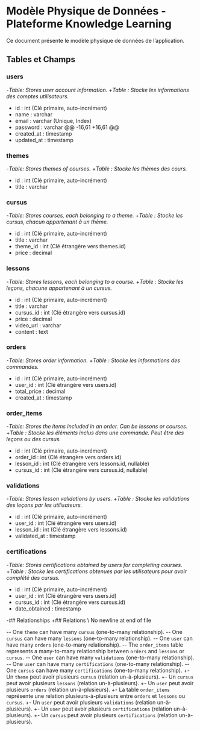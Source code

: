 # Modèle Physique de Données - Plateforme Knowledge Learning

Ce document présente le modèle physique de données de l’application.

## Tables et Champs
 
 ### users
-*Table: Stores user account information.*
+*Table : Stocke les informations des comptes utilisateurs.*
 - id : int (Clé primaire, auto-incrément)
 - name : varchar
 - email : varchar (Unique, Index)
 - password : varchar
@@ -16,61 +16,61 @@
 - created_at : timestamp
 - updated_at : timestamp
 
 ### themes
-*Table: Stores themes of courses.*
+*Table : Stocke les thèmes des cours.*
 - id : int (Clé primaire, auto-incrément)
 - title : varchar
 
 ### cursus
-*Table: Stores courses, each belonging to a theme.*
+*Table : Stocke les cursus, chacun appartenant à un thème.*
 - id : int (Clé primaire, auto-incrément)
 - title : varchar
 - theme_id : int (Clé étrangère vers themes.id)
 - price : decimal
 
 ### lessons
-*Table: Stores lessons, each belonging to a course.*
+*Table : Stocke les leçons, chacune appartenant à un cursus.*
 - id : int (Clé primaire, auto-incrément)
 - title : varchar
 - cursus_id : int (Clé étrangère vers cursus.id)
 - price : decimal
 - video_url : varchar
 - content : text
 
 ### orders
-*Table: Stores order information.*
+*Table : Stocke les informations des commandes.*
 - id : int (Clé primaire, auto-incrément)
 - user_id : int (Clé étrangère vers users.id)
 - total_price : decimal
 - created_at : timestamp
 
 ### order_items
-*Table: Stores the items included in an order. Can be lessons or courses.*
+*Table : Stocke les éléments inclus dans une commande. Peut être des leçons ou des cursus.*
 - id : int (Clé primaire, auto-incrément)
 - order_id : int (Clé étrangère vers orders.id)
 - lesson_id : int (Clé étrangère vers lessons.id, nullable)
 - cursus_id : int (Clé étrangère vers cursus.id, nullable)
 
 ### validations
-*Table: Stores lesson validations by users.*
+*Table : Stocke les validations des leçons par les utilisateurs.*
 - id : int (Clé primaire, auto-incrément)
 - user_id : int (Clé étrangère vers users.id)
 - lesson_id : int (Clé étrangère vers lessons.id)
 - validated_at : timestamp
 
 ### certifications
-*Table: Stores certifications obtained by users for completing courses.*
+*Table : Stocke les certifications obtenues par les utilisateurs pour avoir complété des cursus.*
 - id : int (Clé primaire, auto-incrément)
 - user_id : int (Clé étrangère vers users.id)
 - cursus_id : int (Clé étrangère vers cursus.id)
 - date_obtained : timestamp
 
-## Relationships
+## Relations
\ No newline at end of file
 
-- One `theme` can have many `cursus` (one-to-many relationship).
-- One `cursus` can have many `lessons` (one-to-many relationship).
-- One `user` can have many `orders` (one-to-many relationship).
-- The `order_items` table represents a many-to-many relationship between `orders` and `lessons` or `cursus`.
-- One `user` can have many `validations` (one-to-many relationship).
-- One `user` can have many `certifications` (one-to-many relationship).
-- One `cursus` can have many `certifications` (one-to-many relationship).
+- Un `theme` peut avoir plusieurs `cursus` (relation un-à-plusieurs).
+- Un `cursus` peut avoir plusieurs `lessons` (relation un-à-plusieurs).
+- Un `user` peut avoir plusieurs `orders` (relation un-à-plusieurs).
+- La table `order_items` représente une relation plusieurs-à-plusieurs entre `orders` et `lessons` ou `cursus`.
+- Un `user` peut avoir plusieurs `validations` (relation un-à-plusieurs).
+- Un `user` peut avoir plusieurs `certifications` (relation un-à-plusieurs).
+- Un `cursus` peut avoir plusieurs `certifications` (relation un-à-plusieurs).